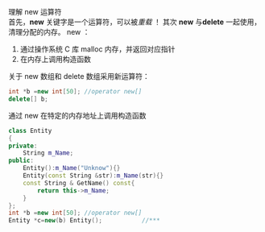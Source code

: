 
理解 new 运算符  
首先，**new** 关键字是一个运算符，可以被*重载* ！
其次 **new** 与**delete** 一起使用，清理分配的内存。
new ：
1. 通过操作系统 C 库 malloc 内存，并返回对应指针
2. 在内存上调用构造函数

关于 new 数组和 delete 数组采用新运算符：
```CPP
int *b =new int[50]; //operator new[]
delete[] b;
```

通过 new 在特定的内存地址上调用构造函数
```CPP
class Entity  
{  
private:  
    String m_Name;  
public:  
    Entity():m_Name("Unknow"){}  
    Entity(const String &str):m_Name(str){}  
    const String & GetName() const{  
        return this->m_Name;  
    }  
};
int *b =new int[50]; //operator new[]
Entity *c=new(b) Entity();           //***
```

